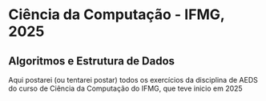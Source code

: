# Ciência da Computação - IFMG, 2025
## Algoritmos e Estrutura de Dados

Aqui postarei (ou tentarei postar) todos os exercícios da disciplina de AEDS do curso de Ciência da Computação do IFMG, que teve inicio em 2025

